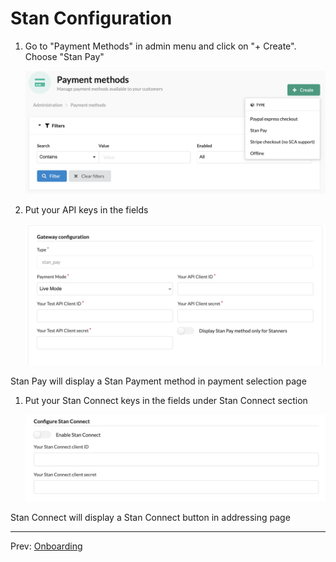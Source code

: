 # Stan Configuration

1. Go to "Payment Methods" in admin menu and click on "+ Create". Choose "Stan Pay"

    ![](configuration/1.stan_pay.png)

1. Put your API keys in the fields

    ![](configuration/2.stan_pay_conf.png)

Stan Pay will display a Stan Payment method in payment selection page

1. Put your Stan Connect keys in the fields under Stan Connect section

    ![](configuration/3.stan_connect_conf.png)

Stan Connect will display a Stan Connect button in addressing page

---

Prev: [Onboarding](onboarding.md)
